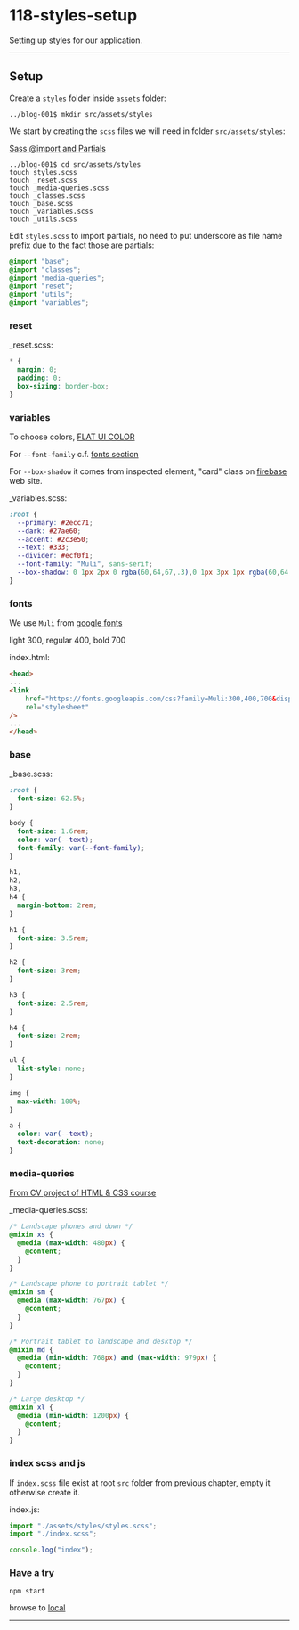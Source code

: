 # 118-styles-setup

Setting up styles for our application.

---

## Setup

Create a `styles` folder inside `assets` folder:

```console
../blog-001$ mkdir src/assets/styles
```

We start by creating the `scss` files we will need in folder  `src/assets/styles`:

[Sass @import and Partials](https://www.w3schools.com/sass/sass_import.php)

```console
../blog-001$ cd src/assets/styles
touch styles.scss
touch _reset.scss
touch _media-queries.scss
touch _classes.scss
touch _base.scss
touch _variables.scss
touch _utils.scss
```

Edit `styles.scss` to import partials, no need to put underscore as file name prefix due to the fact those are partials:

```scss
@import "base";
@import "classes";
@import "media-queries";
@import "reset";
@import "utils";
@import "variables";
```

### reset

_reset.scss:

```scss
* {
  margin: 0;
  padding: 0;
  box-sizing: border-box;
}
```

### variables

To choose colors, [FLAT UI COLOR](https://flatuicolors.com/)

For `--font-family` c.f. [fonts section](#fonts)

For `--box-shadow` it comes from inspected element, "card" class on [firebase](https://firebase.google.com/) web site.

_variables.scss:

```scss
:root {
  --primary: #2ecc71;
  --dark: #27ae60;
  --accent: #2c3e50;
  --text: #333;
  --divider: #ecf0f1;
  --font-family: "Muli", sans-serif;
  --box-shadow: 0 1px 2px 0 rgba(60,64,67,.3),0 1px 3px 1px rgba(60,64,67,.15)
}
```

### fonts

We use `Muli` from [google fonts](https://fonts.google.com/)

light 300, regular 400, bold 700

index.html:

```html
<head>
...
<link
    href="https://fonts.googleapis.com/css?family=Muli:300,400,700&display=swap"
    rel="stylesheet"
/>
...
</head>
```

### base

_base.scss:

```scss
:root {
  font-size: 62.5%;
}

body {
  font-size: 1.6rem;
  color: var(--text);
  font-family: var(--font-family);
}

h1,
h2,
h3,
h4 {
  margin-bottom: 2rem;
}

h1 {
  font-size: 3.5rem;
}

h2 {
  font-size: 3rem;
}

h3 {
  font-size: 2.5rem;
}

h4 {
  font-size: 2rem;
}

ul {
  list-style: none;
}

img {
  max-width: 100%;
}

a {
  color: var(--text);
  text-decoration: none;
}
```

### media-queries

[From CV project of HTML & CSS course](https://github.com/oldu73/formation-dyma-htmlcss-projet4-cv-001/blob/main/scss/_media-queries.scss)

_media-queries.scss:

```scss
/* Landscape phones and down */
@mixin xs {
  @media (max-width: 480px) {
    @content;
  }
}

/* Landscape phone to portrait tablet */
@mixin sm {
  @media (max-width: 767px) {
    @content;
  }
}

/* Portrait tablet to landscape and desktop */
@mixin md {
  @media (min-width: 768px) and (max-width: 979px) {
    @content;
  }
}

/* Large desktop */
@mixin xl {
  @media (min-width: 1200px) {
    @content;
  }
}
```

### index scss and js

If `index.scss` file exist at root `src` folder from previous chapter, empty it otherwise create it.

index.js:

```js
import "./assets/styles/styles.scss";
import "./index.scss";

console.log("index");
```

### Have a try

```console
npm start
```

browse to [local](http://localhost:4000/)

---
